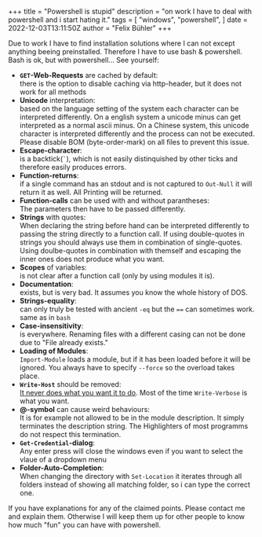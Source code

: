 +++
title = "Powershell is stupid"
description = "on work I have to deal with powershell and i start hating it."
tags = [
  "windows",
  "powershell",
]
date = 2022-12-03T13:11:50Z
author = "Felix Bühler"
+++

Due to work I have to find installation solutions where I can not except anything beeing preinstalled. Therefore I have to use bash & powershell. Bash is ok, but with powershell... See yourself:

- **`GET`-Web-Requests** are cached by default:\
  there is the option to disable caching via http-header, but it does not work for all methods
- **Unicode** interpretation:\
  based on the language setting of the system each character can be interpreted differently. On a english system a unicode minus can get interpreted as a normal ascii minus. On a Chinese system, this unicode character is interpreted differently and the process can not be executed. Please disable BOM (byte-order-mark) on all files to prevent this issue.
- **Escape-character**:\
  is a backtick(`` ` ``), which is not easily distinquished by other ticks and therefore easily produces errors.
- **Function-returns**:\
  if a single command has an stdout and is not captured to `Out-Null` it will return it as well. All Printing will be returned.
- **Function-calls** can be used with and without parantheses:\
  The parameters then have to be passed differently.
- **Strings** with quotes:\
  When declaring the string before hand can be interpreted differently to passing the string directly to a function call.
  If using double-quotes in strings you should always use them in combination of single-quotes. Using doulbe-quotes in combination with themself and escaping the inner ones does not produce what you want. 
- **Scopes** of variables:\
  is not clear after a function call (only by using modules it is).
- **Documentation**:\
  exists, but is very bad. It assumes you know the whole history of DOS.
- **Strings-equality**:\
  can only truly be tested with ancient `-eq` but the `==` can sometimes work. same as in `bash`
- **Case-insensitivity**:\
  is everywhere. Renaming files with a different casing can not be done due to "File already exists."
- **Loading of Modules**:\
  `Import-Module` loads a module, but if it has been loaded before it will be ignored. You always have to specify `--force` so the overload takes place.
- **`Write-Host`** should be removed:\
  [It never does what you want it to do](https://www.jsnover.com/blog/2013/12/07/write-host-considered-harmful/). Most of the time `Write-Verbose` is what you want.
- **@-symbol** can cause weird behaviours:\
  It is for example not allowed to be in the module description. It simply terminates the description string. The Highlighters of most programms do not respect this termination.
- **`Get-Credential`-dialog**:\
  Any enter press will close the windows even if you want to select the vlaue of a dropdown menu
- **Folder-Auto-Completion**:\
  When changing the directory with `Set-Location` it iterates through all folders instead of showing all matching folder, so i can type the correct one.

If you have explanations for any of the claimed points.
Please contact me and explain them.
Otherwise I will keep them up for other people to know how much "fun" you can have with powershell.

